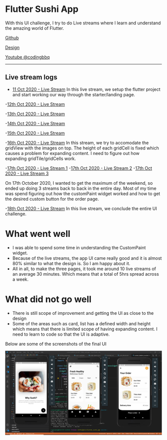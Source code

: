 # Flutter Sushi App

With this UI challenge, I try to do Live streams where I learn and understand the amazing world of Flutter. 

[Github](https://github.com/codingbbq/flutter_sushi_app)

[Design](https://dribbble.com/shots/14238521-Sushi-Mobile-App-UX-UI-Design/attachments/5883021?mode=media)

[Youtube @codingbbq](https://www.youtube.com/channel/UCcxqwN9AGUNd3C9bNmvVlhw)

---

## Live stream logs

- [11 Oct 2020 - Live Stream](https://youtu.be/r6o58SVa2Y0) 
In this live stream, we setup the flutter project and start working our way through the starter/landing page. 

-[12th Oct 2020 - Live Stream](https://youtu.be/HsCeFsbFijk)

-[13th Oct 2020 - Live Stream](https://youtu.be/F_n-4oRzmyc)

-[14th Oct 2020 - Live Stream](https://youtu.be/kufFa9U7Z98)

-[15th Oct 2020 - Live Stream](https://youtu.be/HV6-ggfMnXY)

-[16th Oct 2020 - Live Stream](https://youtu.be/YTfOhsTD6mg)
In this stream, we try to accomodate the gridView with the images on top. The height of each gridCell is fixed which causes a problem for expanding content. I need to figure out how expanding gridTile/gridCells work.

-[17th Oct 2020 - Live Stream 1](https://youtu.be/scUTjKF5PPU)
-[17th Oct 2020 - Live Stream 2](https://youtu.be/pGsg6e_tYJ8)
-[17th Oct 2020 - Live Stream 3](https://youtu.be/SuqbOFojyJw)

On 17th October 2020, I wanted to get the maximum of the weekend, so ended up doing 3 streams back to back in the entire day. Most of my time was spend figuring out how the customPaint widget worked and how to get the desired custom button for the order page.

-[18th Oct 2020 - Live Stream](https://youtu.be/vAj66rFD9jE)
In this live stream, we conclude the entire UI challenge. 

# What went well
- I was able to spend some time in understanding the CustomPaint widget. 
- Because of the live streams, the app UI came really good and it is almost 80% similar to what the design is. So I am happy about it.
- All in all, to make the three pages, it took me around 10 live streams of an average 30 minutes. Which means that a total of 5hrs spread across a week.

# What did not go well
- There is still scope of improvement and getting the UI as close to the design
- Some of the areas such as card, list has a defined width and height which means that there is limited scope of having expanding content. I need to learn to code so that the UI is adaptive.

Below are some of the screenshots of the final UI

![Screenshot](screenshot/for_github.png)
